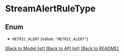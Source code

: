 # StreamAlertRuleType

## Enum


* `METRIC_ALERT` (value: `"METRIC_ALERT"`)


[[Back to Model list]](../README.md#documentation-for-models) [[Back to API list]](../README.md#documentation-for-api-endpoints) [[Back to README]](../README.md)



